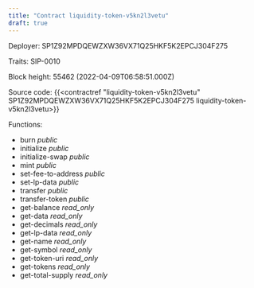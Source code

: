 ```yaml
---
title: "Contract liquidity-token-v5kn2l3vetu"
draft: true
---
```

Deployer: SP1Z92MPDQEWZXW36VX71Q25HKF5K2EPCJ304F275

Traits:
 SIP-0010



Block height: 55462 (2022-04-09T06:58:51.000Z)

Source code: {{<contractref "liquidity-token-v5kn2l3vetu" SP1Z92MPDQEWZXW36VX71Q25HKF5K2EPCJ304F275 liquidity-token-v5kn2l3vetu>}}

Functions:

* burn _public_
* initialize _public_
* initialize-swap _public_
* mint _public_
* set-fee-to-address _public_
* set-lp-data _public_
* transfer _public_
* transfer-token _public_
* get-balance _read_only_
* get-data _read_only_
* get-decimals _read_only_
* get-lp-data _read_only_
* get-name _read_only_
* get-symbol _read_only_
* get-token-uri _read_only_
* get-tokens _read_only_
* get-total-supply _read_only_
